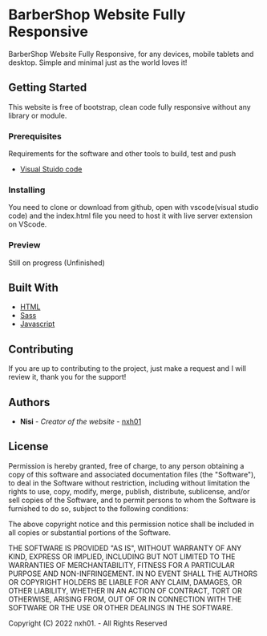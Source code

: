 # BarberShop Website Fully Responsive

BarberShop Website Fully Responsive, for any devices, mobile tablets and desktop. Simple and minimal just as the world loves it!

## Getting Started

This website is free of bootstrap, clean code fully responsive without any library or module.

### Prerequisites

Requirements for the software and other tools to build, test and push

- [Visual Stuido code](https://code.visualstudio.com/)

### Installing

You need to clone or download from github, open with vscode(visual studio code) and the index.html file you need to host it with live server extension on VScode.

### Preview

<!-- ![Preview]() -->

Still on progress (Unfinished)

## Built With

- [HTML]()
- [Sass]()
- [Javascript]()

## Contributing

If you are up to contributing to the project, just make a request and I will review it, thank you for the support!

## Authors

- **Nisi** - _Creator of the website_ -
  [nxh01](https://github.com/nxh01)

## License

Permission is hereby granted, free of charge, to any person obtaining a copy
of this software and associated documentation files (the "Software"), to deal
in the Software without restriction, including without limitation the rights
to use, copy, modify, merge, publish, distribute, sublicense, and/or sell
copies of the Software, and to permit persons to whom the Software is
furnished to do so, subject to the following conditions:

The above copyright notice and this permission notice shall be included in all
copies or substantial portions of the Software.

THE SOFTWARE IS PROVIDED "AS IS", WITHOUT WARRANTY OF ANY KIND, EXPRESS OR
IMPLIED, INCLUDING BUT NOT LIMITED TO THE WARRANTIES OF MERCHANTABILITY,
FITNESS FOR A PARTICULAR PURPOSE AND NON-INFRINGEMENT. IN NO EVENT SHALL THE
AUTHORS OR COPYRIGHT HOLDERS BE LIABLE FOR ANY CLAIM, DAMAGES, OR OTHER
LIABILITY, WHETHER IN AN ACTION OF CONTRACT, TORT OR OTHERWISE, ARISING FROM,
OUT OF OR IN CONNECTION WITH THE SOFTWARE OR THE USE OR OTHER DEALINGS IN THE
SOFTWARE.

Copyright (C) 2022 nxh01. - All Rights Reserved
